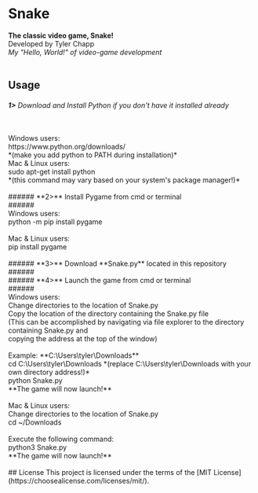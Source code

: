 # Snake
**The classic video game, Snake!**<br/> 
Developed by Tyler Chapp<br/>
*My "Hello, World!" of video-game development*
<br/>
<br/>
## Usage
###### **1>** Download and Install Python if you don't have it installed already<br/> ######
<br/>
    Windows users:<br/>
        https://www.python.org/downloads/<br/>
        *(make you add python to PATH during installation)*
<br/>        
    Mac & Linux users:<br/>
        sudo apt-get install python<br/>
        *(this command may vary based on your system's package manager!)*<br/>
<br/>  
###### **2>** Install Pygame from cmd or terminal<br/> ######
<br/>
    Windows users:<br/>
        python -m pip install pygame<br/>
<br/>       
    Mac & Linux users:<br/>
        pip install pygame<br/>
<br/>    
###### **3>** Download **Snake.py** located in this repository<br/> ######
<br/>       
###### **4>** Launch the game from cmd or terminal<br/> ######
<br/>
    Windows users:<br/>
        Change directories to the location of Snake.py<br/>
        Copy the location of the directory containing the Snake.py file<br/>
        (This can be accomplished by navigating via file explorer to the directory containing Snake.py and<br/>
          copying the address at the top of the window)<br/>
          <br/>
            Example: **C:\Users\tyler\Downloads**<br/>      
            cd C:\Users\tyler\Downloads *(replace C:\Users\tyler\Downloads with your own directory address!)*<br/>
            python Snake.py<br/>
              **The game will now launch!**<br/>
<br/>            
    Mac & Linux users:<br/>
        Change directories to the location of Snake.py<br/>
            cd ~/Downloads<br/>
<br/>            
        Execute the following command:<br/>
            python3 Snake.py<br/>
                **The game will now launch!**
<br/>
<br/>
## License         
This project is licensed under the terms of the [MIT License](https://choosealicense.com/licenses/mit/).
        
    

    

